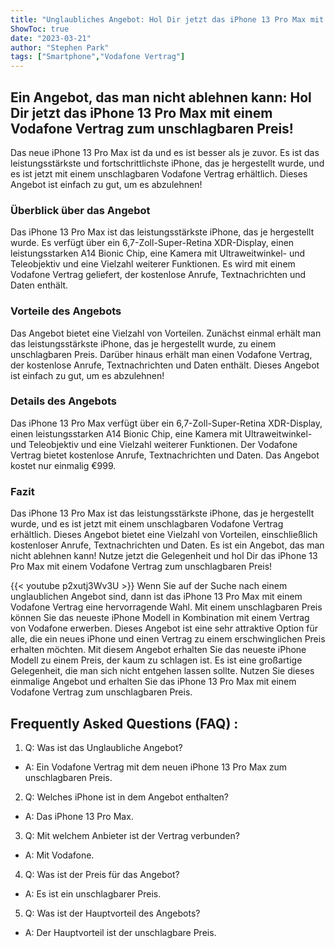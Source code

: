 ```yaml
---
title: "Unglaubliches Angebot: Hol Dir jetzt das iPhone 13 Pro Max mit einem Vodafone Vertrag zum unschlagbaren Preis!"
ShowToc: true 
date: "2023-03-21"
author: "Stephen Park" 
tags: ["Smartphone","Vodafone Vertrag"]
---
```

## Ein Angebot, das man nicht ablehnen kann: Hol Dir jetzt das iPhone 13 Pro Max mit einem Vodafone Vertrag zum unschlagbaren Preis! 

Das neue iPhone 13 Pro Max ist da und es ist besser als je zuvor. Es ist das leistungsstärkste und fortschrittlichste iPhone, das je hergestellt wurde, und es ist jetzt mit einem unschlagbaren Vodafone Vertrag erhältlich. Dieses Angebot ist einfach zu gut, um es abzulehnen!

### Überblick über das Angebot

Das iPhone 13 Pro Max ist das leistungsstärkste iPhone, das je hergestellt wurde. Es verfügt über ein 6,7-Zoll-Super-Retina XDR-Display, einen leistungsstarken A14 Bionic Chip, eine Kamera mit Ultraweitwinkel- und Teleobjektiv und eine Vielzahl weiterer Funktionen. Es wird mit einem Vodafone Vertrag geliefert, der kostenlose Anrufe, Textnachrichten und Daten enthält.

### Vorteile des Angebots

Das Angebot bietet eine Vielzahl von Vorteilen. Zunächst einmal erhält man das leistungsstärkste iPhone, das je hergestellt wurde, zu einem unschlagbaren Preis. Darüber hinaus erhält man einen Vodafone Vertrag, der kostenlose Anrufe, Textnachrichten und Daten enthält. Dieses Angebot ist einfach zu gut, um es abzulehnen!

### Details des Angebots

Das iPhone 13 Pro Max verfügt über ein 6,7-Zoll-Super-Retina XDR-Display, einen leistungsstarken A14 Bionic Chip, eine Kamera mit Ultraweitwinkel- und Teleobjektiv und eine Vielzahl weiterer Funktionen. Der Vodafone Vertrag bietet kostenlose Anrufe, Textnachrichten und Daten. Das Angebot kostet nur einmalig €999.

### Fazit

Das iPhone 13 Pro Max ist das leistungsstärkste iPhone, das je hergestellt wurde, und es ist jetzt mit einem unschlagbaren Vodafone Vertrag erhältlich. Dieses Angebot bietet eine Vielzahl von Vorteilen, einschließlich kostenloser Anrufe, Textnachrichten und Daten. Es ist ein Angebot, das man nicht ablehnen kann! Nutze jetzt die Gelegenheit und hol Dir das iPhone 13 Pro Max mit einem Vodafone Vertrag zum unschlagbaren Preis!

{{< youtube p2xutj3Wv3U >}} 
Wenn Sie auf der Suche nach einem unglaublichen Angebot sind, dann ist das iPhone 13 Pro Max mit einem Vodafone Vertrag eine hervorragende Wahl. Mit einem unschlagbaren Preis können Sie das neueste iPhone Modell in Kombination mit einem Vertrag von Vodafone erwerben. Dieses Angebot ist eine sehr attraktive Option für alle, die ein neues iPhone und einen Vertrag zu einem erschwinglichen Preis erhalten möchten. Mit diesem Angebot erhalten Sie das neueste iPhone Modell zu einem Preis, der kaum zu schlagen ist. Es ist eine großartige Gelegenheit, die man sich nicht entgehen lassen sollte. Nutzen Sie dieses einmalige Angebot und erhalten Sie das iPhone 13 Pro Max mit einem Vodafone Vertrag zum unschlagbaren Preis.

## Frequently Asked Questions (FAQ) :
1. Q: Was ist das Unglaubliche Angebot?
- A: Ein Vodafone Vertrag mit dem neuen iPhone 13 Pro Max zum unschlagbaren Preis.

2. Q: Welches iPhone ist in dem Angebot enthalten?
- A: Das iPhone 13 Pro Max.

3. Q: Mit welchem Anbieter ist der Vertrag verbunden?
- A: Mit Vodafone.

4. Q: Was ist der Preis für das Angebot?
- A: Es ist ein unschlagbarer Preis.

5. Q: Was ist der Hauptvorteil des Angebots?
- A: Der Hauptvorteil ist der unschlagbare Preis.


